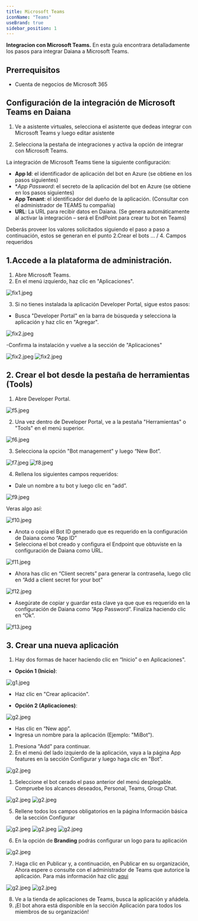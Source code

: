 ```yaml
---
title: Microsoft Teams
iconName: "Teams"
useBrand: true
sidebar_position: 1
---
```



**Integracion con Microsoft Teams.**
En esta guía encontrara detalladamente los pasos para integrar Daiana a Microsoft Teams.

## Prerrequisitos
- Cuenta de negocios de Microsoft 365

## Configuración de la integración de Microsoft Teams en Daiana
1. Ve a asistente virtuales, selecciona el asistente que dedeas integrar con Microsoft Teams y luego editar asistente




2. Selecciona la pestaña de integraciones y activa la opción de integrar con Microsoft Teams.


La integración de Microsoft Teams tiene la siguiente configuración:


- **App Id**: el identificador de aplicación del bot en Azure (se obtiene en los pasos siguientes)
- **App Password*: el secreto de la aplicación del bot en Azure (se obtiene en los pasos siguientes)
- **App Tenant**: el identificador del dueño de la aplicación. (Consultar con el administrador de TEAMS tu compañía)
- **URL**: La URL para recibir datos en Daiana. (Se genera automáticamente al activar la integración – será el EndPoint para crear tu bot en Teams)

Deberás proveer los valores solicitados siguiendo el paso a paso a continuación, estos se generan en el punto 2.Crear el bots … / 4. Campos requeridos



## 1.Accede a la plataforma de administración.
1. Abre Microsoft Teams.
2. En el menú izquierdo, haz clic en "Aplicaciones".

![fix1.jpeg](/img/integraciones/teams/fix/fix1.jpeg)

3. Si no tienes instalada la aplicación Developer Portal, sigue estos pasos:
 - Busca "Developer Portal" en la barra de búsqueda y selecciona la aplicación y haz clic en "Agregar".
 
![fix2.jpeg](/img/integraciones/teams/fix/fix2.jpeg)

-Confirma la instalación y vuelve a la sección de "Aplicaciones"

![fix2.jpeg](/img/integraciones/teams/fix/fix3.jpeg)
![fix2.jpeg](/img/integraciones/teams/fix/fix4.jpeg)


## 2. Crear el bot desde la pestaña de herramientas (Tools)

1. Abre Developer Portal.


![f5.jpeg](/img/integraciones/teams/fix/f5.jpeg)

2. Una vez dentro de Developer Portal, ve a la pestaña "Herramientas" o "Tools" en el menú  superior.

![f6.jpeg](/img/integraciones/teams/fix/f6.jpeg)

3. Selecciona la opción "Bot management" y luego “New Bot”.

![f7.jpeg](/img/integraciones/teams/fix/f7.jpeg)
![f8.jpeg](/img/integraciones/teams/fix/f8.jpeg)

4. Rellena los siguientes campos requeridos:
- Dale un nombre a tu bot y luego clic en “add”.

![f9.jpeg](/img/integraciones/teams/fix/f9.jpeg)

Veras algo así:

![f10.jpeg](/img/integraciones/teams/fix/f10.jpeg)

- Anota o copia el Bot ID generado que es requerido en la configuración de Daiana como “App ID”
- Selecciona el bot creado y configura el Endpoint que obtuviste en la configuración de Daiana como URL.

![f11.jpeg](/img/integraciones/teams/fix/f11.jpeg)

- Ahora has clic en “Client secrets” para generar la contraseña, luego clic en “Add a client secret for your bot”

![f12.jpeg](/img/integraciones/teams/fix/f12.jpeg)

- Asegúrate de copiar y guardar esta clave ya que que es requerido en la configuración de Daiana como “App Password”. Finaliza haciendo clic en “Ok”.

![f13.jpeg](/img/integraciones/teams/fix/f13.jpeg)



## 3. Crear una nueva aplicación

1. Hay dos formas de hacer haciendo clic en “Inicio” o en Aplicaciones".
- **Opción 1 (Inicio)**:

![g1.jpeg](/img/integraciones/teams/fix/g1.jpeg)
- Haz clic en "Crear aplicación".

- **Opción 2 (Aplicaciones)**:
  
![g2.jpeg](/img/integraciones/teams/fix/g2.jpeg)
- Has clic en “New app”.
- Ingresa un nombre para la aplicación (Ejemplo: "MiBot").

1. Presiona "Add" para continuar.
2. En el menú del lado izquierdo de la aplicación, vaya a la página App features en la sección Configurar y luego haga clic en "Bot".

![g2.jpeg](/img/integraciones/teams/fix/g3.jpeg)

1. Seleccione el bot cerado el paso anterior del menú desplegable. Compruebe los alcances deseados, Personal, Teams, Group Chat.

![g2.jpeg](/img/integraciones/teams/fix/g4.jpeg)
![g2.jpeg](/img/integraciones/teams/fix/g5.jpeg)

5. Rellene todos los campos obligatorios en la página Información básica de la sección Configurar

![g2.jpeg](/img/integraciones/teams/fix/g6.jpeg)
![g2.jpeg](/img/integraciones/teams/fix/g7.jpeg)
![g2.jpeg](/img/integraciones/teams/fix/g8.jpeg)

6. En la opción de **Branding** podrás configurar un logo para tu aplicación

![g2.jpeg](/img/integraciones/teams/fix/g9.jpeg)

7. Haga clic en Publicar y, a continuación, en Publicar en su organización, Ahora espere o consulte con el administrador de Teams que autorice la aplicación. Para más información haz clic  [aqui](es/https://learn.microsoft.com/es-mx/MicrosoftTeams/manage-apps)

![g2.jpeg](/img/integraciones/teams/fix/g10.jpeg)
![g2.jpeg](/img/integraciones/teams/fix/g11.jpeg)


8. Ve a la tienda de aplicaciones de Teams, busca la aplicación y añádela.
9. ¡El bot ahora está disponible en la sección Aplicación para todos los miembros de su organización!
